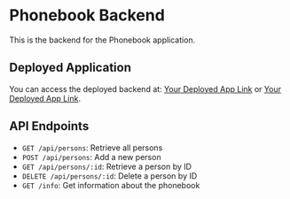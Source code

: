 # Phonebook Backend

This is the backend for the Phonebook application.

## Deployed Application

You can access the deployed backend at: [Your Deployed App Link](https://your-app-name.fly.dev) or [Your Deployed App Link](https://your-app-name.onrender.com).

## API Endpoints

- `GET /api/persons`: Retrieve all persons
- `POST /api/persons`: Add a new person
- `GET /api/persons/:id`: Retrieve a person by ID
- `DELETE /api/persons/:id`: Delete a person by ID
- `GET /info`: Get information about the phonebook
